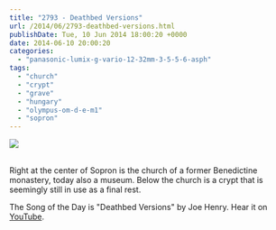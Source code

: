 ```yaml
---
title: "2793 - Deathbed Versions"
url: /2014/06/2793-deathbed-versions.html
publishDate: Tue, 10 Jun 2014 18:00:20 +0000
date: 2014-06-10 20:00:20
categories: 
  - "panasonic-lumix-g-vario-12-32mm-3-5-5-6-asph"
tags: 
  - "church"
  - "crypt"
  - "grave"
  - "hungary"
  - "olympus-om-d-e-m1"
  - "sopron"
---
```

<div class="container">
<div class="center"><a target="_blank" href="https://d25zfm9zpd7gm5.cloudfront.net/1200x1200/2014/20140529_125547_lr.jpg"><img src="https://d25zfm9zpd7gm5.cloudfront.net/0600x0600/2014/20140529_125547_lr.jpg" /></a></div>
</div>
<br />

Right at the center of Sopron is the church of a former Benedictine monastery, today also a museum. Below the church is a crypt that is seemingly still in use as a final rest.

<a target="_blank" href="https://d25zfm9zpd7gm5.cloudfront.net/1200x1200/2014/20140529_125425_lr.jpg"><img style="margin: 0pt 10px 0pt 0px; float: left;" src="https://d25zfm9zpd7gm5.cloudfront.net/0150x0150/2014/20140529_125425_lr.jpg" alt="" border="0" /></a> The Song of the Day is "Deathbed Versions" by Joe Henry. Hear it on <a href="https://www.youtube.com/watch?v=Y0KmtMgiTuo" target="_blank">YouTube</a>.
